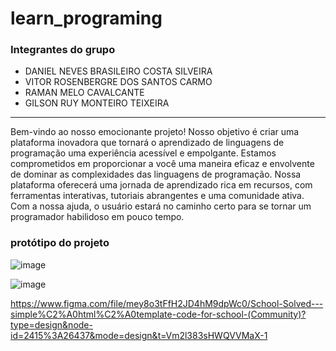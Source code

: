 # learn_programing
### Integrantes do grupo

- DANIEL NEVES BRASILEIRO COSTA SILVEIRA
- VITOR ROSENBERGRE DOS SANTOS CARMO
- RAMAN MELO CAVALCANTE
- GILSON RUY MONTEIRO TEIXEIRA 
---

Bem-vindo ao nosso emocionante projeto! Nosso objetivo é criar uma plataforma inovadora que tornará o aprendizado de linguagens de programação uma experiência acessível e empolgante. Estamos comprometidos em proporcionar a você uma maneira eficaz e envolvente de dominar as complexidades das linguagens de programação.
Nossa plataforma oferecerá uma jornada de aprendizado rica em recursos, com ferramentas interativas, tutoriais abrangentes e uma comunidade ativa. Com a nossa ajuda, o usuário estará no caminho certo para se tornar um programador habilidoso em pouco tempo.

### protótipo do projeto 

![image](https://github.com/RamanCavalcante/learn_programing/assets/31856676/5f053b93-2ff5-4e46-8e9f-8781a7b693d9)

![image](https://github.com/RamanCavalcante/learn_programing/assets/31856676/82aa325b-ce5d-405d-b268-18c370e3969e)

https://www.figma.com/file/mey8o3tFfH2JD4hM9dpWc0/School-Solved---simple%C2%A0html%C2%A0template-code-for-school-(Community)?type=design&node-id=2415%3A26437&mode=design&t=Vm2l383sHWQVVMaX-1
